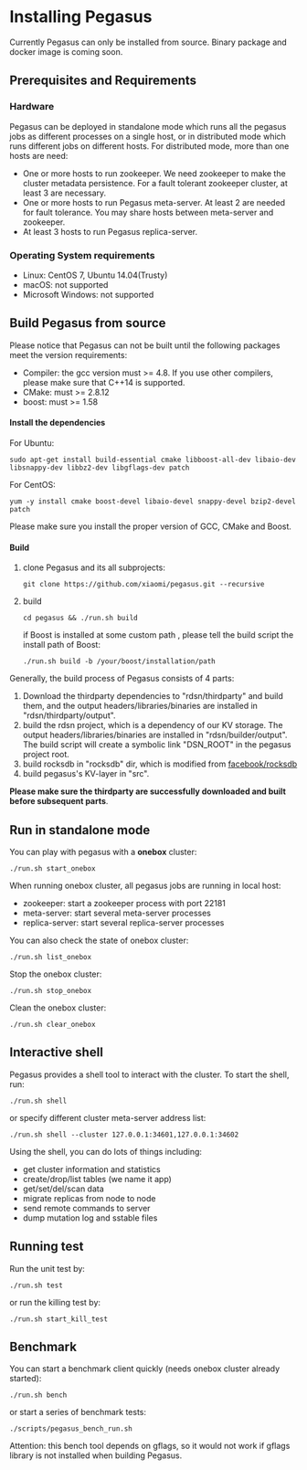 Installing Pegasus
===========

Currently Pegasus can only be installed from source. Binary package and docker image is coming soon.

## Prerequisites and Requirements

### Hardware

Pegasus can be deployed in standalone mode which runs all the pegasus jobs as different processes on a single host, or in distributed mode which runs different jobs on different hosts. For distributed mode, more than one hosts are need:

* One or more hosts to run zookeeper. We need zookeeper to make the cluster metadata persistence. For a fault tolerant zookeeper cluster, at least 3 are necessary.
* One or more hosts to run Pegasus meta-server. At least 2 are needed for fault tolerance. You may share hosts between meta-server and zookeeper.
* At least 3 hosts to run Pegasus replica-server.

### Operating System requirements

* Linux: CentOS 7, Ubuntu 14.04(Trusty)
* macOS: not supported
* Microsoft Windows: not supported

## Build Pegasus from source

Please notice that Pegasus can not be built until the following packages meet the version requirements:

* Compiler: the gcc version must >= 4.8. If you use other compilers, please make sure that C++14 is supported.
* CMake: must >= 2.8.12
* boost: must >= 1.58

#### Install the dependencies

For Ubuntu:

```
sudo apt-get install build-essential cmake libboost-all-dev libaio-dev libsnappy-dev libbz2-dev libgflags-dev patch
```

For CentOS:
```
yum -y install cmake boost-devel libaio-devel snappy-devel bzip2-devel patch
```

Please make sure you install the proper version of GCC, CMake and Boost.

#### Build

1. clone Pegasus and its all subprojects:

   ```
   git clone https://github.com/xiaomi/pegasus.git --recursive
   ```
2. build

   ```
   cd pegasus && ./run.sh build
   ```
   if Boost is installed at some custom path , please tell the build script the install path of Boost:

   ```
   ./run.sh build -b /your/boost/installation/path
   ```

Generally, the build process of Pegasus consists of 4 parts:

1. Download the thirdparty dependencies to "rdsn/thirdparty" and build them, and the output headers/libraries/binaries are installed in "rdsn/thirdparty/output".
2. build the rdsn project, which is a dependency of our KV storage. The output headers/libraries/binaries are installed in "rdsn/builder/output". The build script will create a symbolic link "DSN_ROOT" in the pegasus project root.
3. build rocksdb in "rocksdb" dir, which is modified from [facebook/rocksdb](https://github.com/facebook/rocksdb)
4. build pegasus's KV-layer in "src".

**Please make sure the thirdparty are successfully downloaded and built before subsequent parts**.

## Run in standalone mode

You can play with pegasus with a **onebox** cluster:

```
./run.sh start_onebox
```

When running onebox cluster, all pegasus jobs are running in local host: 

* zookeeper: start a zookeeper process with port 22181
* meta-server: start several meta-server processes
* replica-server: start several replica-server processes

You can also check the state of onebox cluster:

```
./run.sh list_onebox
```

Stop the onebox cluster:

```
./run.sh stop_onebox
```

Clean the onebox cluster:

```
./run.sh clear_onebox
```

## Interactive shell

Pegasus provides a shell tool to interact with the cluster. To start the shell, run:
```
./run.sh shell
```

or specify different cluster meta-server address list:
```
./run.sh shell --cluster 127.0.0.1:34601,127.0.0.1:34602
```

Using the shell, you can do lots of things including:

* get cluster information and statistics
* create/drop/list tables (we name it app)
* get/set/del/scan data
* migrate replicas from node to node
* send remote commands to server
* dump mutation log and sstable files

## Running test

Run the unit test by:
```
./run.sh test
```

or run the killing test by:
```
./run.sh start_kill_test
```

## Benchmark

You can start a benchmark client quickly (needs onebox cluster already started):
```
./run.sh bench
```

or start a series of benchmark tests:
```
./scripts/pegasus_bench_run.sh
```

Attention: this bench tool depends on gflags, so it would not work if gflags library
is not installed when building Pegasus.

